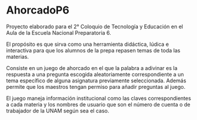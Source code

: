 # AhorcadoP6

Proyecto elaborado para el 2° Coloquio de Tecnología y Educación en el Aula de la Escuela Nacional Preparatoria 6.

El propósito es que sirva como una herramienta didáctica, lúdica e interactiva para que los alumnos de la prepa repasen temas de toda las materias.

Consiste en un juego de ahorcado en el que la palabra a adivinar es la respuesta a una pregunta escogida aleatoriamente correspondiente a un tema específico de alguna asignatura previamente seleccionada.
Además permite que los maestros tengan permiso para añadir preguntas al juego.

El juego maneja información institucional como las claves correspondientes a cada materia y los nombres de usuario que son el número de cuenta o de trabajador  de la UNAM según sea el caso.

